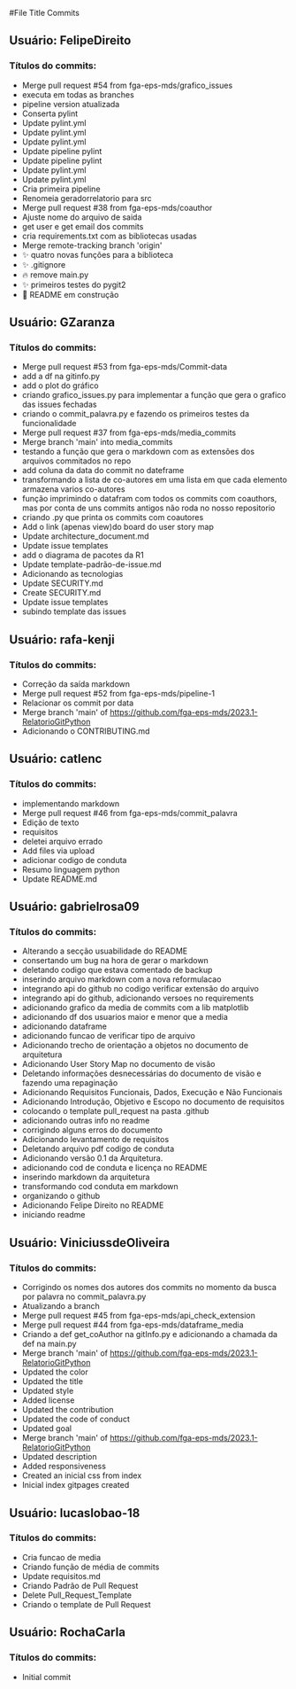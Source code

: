 #File Title Commits

## Usuário: FelipeDireito
### Títulos do commits:
- Merge pull request #54 from fga-eps-mds/grafico_issues
- executa em todas as branches
- pipeline version atualizada
- Conserta pylint
- Update pylint.yml
- Update pylint.yml
- Update pylint.yml
- Update pipeline pylint
- Update pipeline pylint
- Update pylint.yml
- Update pylint.yml
- Cria primeira pipeline
- Renomeia geradorrelatorio para src
- Merge pull request #38 from fga-eps-mds/coauthor
- Ajuste nome do arquivo de saida
- get user e get email dos commits
- cria requirements.txt com as bibliotecas usadas
- Merge remote-tracking branch 'origin'
- :sparkles: quatro novas funções para a biblioteca
- :sparkles: .gitignore
- :fire: remove main.py
- :sparkles: primeiros testes do pygit2
- :wrench: README em construção

## Usuário: GZaranza
### Títulos do commits:
- Merge pull request #53 from fga-eps-mds/Commit-data
- add a df na gitinfo.py
- add o plot do gráfico
- criando grafico_issues.py para implementar a função que gera o grafico das issues fechadas
- criando o commit_palavra.py e fazendo os primeiros testes da funcionalidade
- Merge pull request #37 from fga-eps-mds/media_commits
- Merge branch 'main' into media_commits
- testando a função que gera o markdown com as extensões dos arquivos commitados no repo
- add coluna da data do commit no dateframe
- transformando a lista de co-autores em uma lista em que cada elemento armazena varios co-autores
- função imprimindo o datafram com todos os commits com coauthors, mas por conta de uns commits antigos não roda no nosso repositorio
- criando .py que printa os commits com coautores
- Add o link (apenas view)do board do user story map
- Update architecture_document.md
- Update issue templates
- add o diagrama de pacotes da R1
- Update template-padrão-de-issue.md
- Adicionando as tecnologias
- Update SECURITY.md
- Create SECURITY.md
- Update issue templates
- subindo template das issues

## Usuário: rafa-kenji
### Títulos do commits:
- Correção da saída markdown
- Merge pull request #52 from fga-eps-mds/pipeline-1
- Relacionar os commit por data
- Merge branch 'main' of https://github.com/fga-eps-mds/2023.1-RelatorioGitPython
- Adicionando o CONTRIBUTING.md

## Usuário: catlenc
### Títulos do commits:
- implementando markdown
- Merge pull request #46 from fga-eps-mds/commit_palavra
- Edição de texto
- requisitos
- deletei arquivo errado
- Add files via upload
- adicionar codigo de conduta
- Resumo linguagem python
- Update README.md

## Usuário: gabrielrosa09
### Títulos do commits:
- Alterando a secção usuabilidade do README
- consertando um bug na hora de gerar o markdown
- deletando codigo que estava comentado de backup
- inserindo arquivo markdown com a nova reformulacao
- integrando api do github no codigo verificar extensão do arquivo
- integrando api do github, adicionando versoes no requirements
- adicionando grafico da media de commits com a lib matplotlib
- adicionando df dos usuarios maior e menor que a media
- adicionando dataframe
- adicionando funcao de verificar tipo de arquivo
- Adicionando trecho de orientação a objetos no documento de arquitetura
- Adicionando User Story Map no documento de visão
- Deletando informações desnecessárias do documento de visão e fazendo uma repaginação
- Adicionando Requisitos Funcionais, Dados, Execução e Não Funcionais
- Adicionando Introdução, Objetivo e Escopo no documento de requisitos
- colocando o template pull_request na pasta .github
- adicionando outras info no readme
- corrigindo alguns erros do documento
- Adicionando levantamento de requisitos
- Deletando arquivo pdf codigo de conduta
- Adicionando versão 0.1 da Arquitetura.
- adicionando cod de conduta e licença no README
- inserindo markdown da arquitetura
- transformando cod conduta em markdown
- organizando o github
- Adicionando Felipe Direito no README
- iniciando readme

## Usuário: ViniciussdeOliveira
### Títulos do commits:
- Corrigindo os nomes dos autores dos commits no momento da busca por palavra no commit_palavra.py
- Atualizando a branch
- Merge pull request #45 from fga-eps-mds/api_check_extension
- Merge pull request #44 from fga-eps-mds/dataframe_media
- Criando a def get_coAuthor na gitInfo.py e adicionando a chamada da def na main.py
- Merge branch 'main' of https://github.com/fga-eps-mds/2023.1-RelatorioGitPython
- Updated the color
- Updated the title
- Updated style
- Added license
- Updated the contribution
- Updated the code of conduct
- Updated goal
- Merge branch 'main' of https://github.com/fga-eps-mds/2023.1-RelatorioGitPython
- Updated description
- Added responsiveness
- Created an inicial css from index
- Inicial index gitpages created

## Usuário: lucaslobao-18
### Títulos do commits:
- Cria funcao de media
- Criando função de média de commits
- Update requisitos.md
- Criando Padrão de Pull Request
- Delete Pull_Request_Template
- Criando o template de Pull Request

## Usuário: RochaCarla
### Títulos do commits:
- Initial commit

